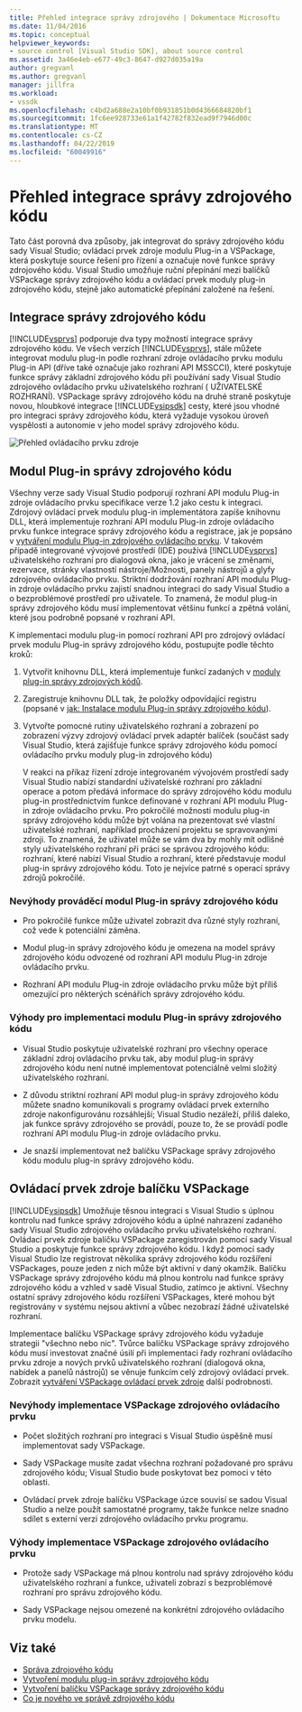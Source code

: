 ```yaml
---
title: Přehled integrace správy zdrojového | Dokumentace Microsoftu
ms.date: 11/04/2016
ms.topic: conceptual
helpviewer_keywords:
- source control [Visual Studio SDK], about source control
ms.assetid: 3a46e4eb-e677-49c3-8647-d927d035a19a
author: gregvanl
ms.author: gregvanl
manager: jillfra
ms.workload:
- vssdk
ms.openlocfilehash: c4bd2a688e2a10bf0b931851b0d4366684820bf1
ms.sourcegitcommit: 1fc6ee928733e61a1f42782f832ead9f7946d00c
ms.translationtype: MT
ms.contentlocale: cs-CZ
ms.lasthandoff: 04/22/2019
ms.locfileid: "60049916"
---
```

# <a name="source-control-integration-overview"></a>Přehled integrace správy zdrojového kódu
Tato část porovná dva způsoby, jak integrovat do správy zdrojového kódu sady Visual Studio; ovládací prvek zdroje modulu Plug-in a VSPackage, která poskytuje source řešení pro řízení a označuje nové funkce správy zdrojového kódu. Visual Studio umožňuje ruční přepínání mezi balíčků VSPackage správy zdrojového kódu a ovládací prvek moduly plug-in zdrojového kódu, stejně jako automatické přepínání založené na řešení.

## <a name="source-control-integration"></a>Integrace správy zdrojového kódu
 [!INCLUDE[vsprvs](../../code-quality/includes/vsprvs_md.md)] podporuje dva typy možností integrace správy zdrojového kódu. Ve všech verzích [!INCLUDE[vsprvs](../../code-quality/includes/vsprvs_md.md)], stále můžete integrovat modulu plug-in podle rozhraní zdroje ovládacího prvku modulu Plug-in API (dříve také označuje jako rozhraní API MSSCCI), které poskytuje funkce správy základní zdrojového kódu při používání sady Visual Studio zdrojového ovládacího prvku uživatelského rozhraní ( UŽIVATELSKÉ ROZHRANÍ). VSPackage správy zdrojového kódu na druhé straně poskytuje novou, hloubkové integrace [!INCLUDE[vsipsdk](../../extensibility/includes/vsipsdk_md.md)] cesty, které jsou vhodné pro integraci správy zdrojového kódu, která vyžaduje vysokou úroveň vyspělosti a autonomie v jeho model správy zdrojového kódu.

 ![Přehled ovládacího prvku zdroje](../../extensibility/internals/media/sourcectnrloverview.gif "SourceCtnrlOverview")

## <a name="source-control-plug-in"></a>Modul Plug-in správy zdrojového kódu
 Všechny verze sady Visual Studio podporují rozhraní API modulu Plug-in zdroje ovládacího prvku specifikace verze 1.2 jako cestu k integraci. Zdrojový ovládací prvek modulu plug-in implementátora zapíše knihovnu DLL, která implementuje rozhraní API modulu Plug-in zdroje ovládacího prvku funkce integrace správy zdrojového kódu a registrace, jak je popsáno v [vytváření modulu Plug-in zdrojového ovládacího prvku](../../extensibility/internals/creating-a-source-control-plug-in.md). V takovém případě integrované vývojové prostředí (IDE) používá [!INCLUDE[vsprvs](../../code-quality/includes/vsprvs_md.md)] uživatelského rozhraní pro dialogová okna, jako je vrácení se změnami, rezervace, stránky vlastností nástroje/Možnosti, panely nástrojů a glyfy zdrojového ovládacího prvku. Striktní dodržování rozhraní API modulu Plug-in zdroje ovládacího prvku zajistí snadnou integraci do sady Visual Studio a o bezproblémové prostředí pro uživatele. To znamená, že modul plug-in správy zdrojového kódu musí implementovat většinu funkcí a zpětná volání, které jsou podrobně popsané v rozhraní API.

 K implementaci modulu plug-in pomocí rozhraní API pro zdrojový ovládací prvek modulu Plug-in správy zdrojového kódu, postupujte podle těchto kroků:

1. Vytvořit knihovnu DLL, která implementuje funkcí zadaných v [moduly plug-in správy zdrojových kódů](../../extensibility/source-control-plug-ins.md).

2. Zaregistruje knihovnu DLL tak, že položky odpovídající registru (popsané v [jak: Instalace modulu Plug-in správy zdrojového kódu](../../extensibility/internals/how-to-install-a-source-control-plug-in.md)).

3. Vytvořte pomocné rutiny uživatelského rozhraní a zobrazení po zobrazení výzvy zdrojový ovládací prvek adaptér balíček (součást sady Visual Studio, která zajišťuje funkce správy zdrojového kódu pomocí ovládacího prvku moduly plug-in zdrojového kódu)

   V reakci na příkaz řízení zdroje integrovaném vývojovém prostředí sady Visual Studio nabízí standardní uživatelské rozhraní pro základní operace a potom předává informace do správy zdrojového kódu modulu plug-in prostřednictvím funkce definované v rozhraní API modulu Plug-in zdroje ovládacího prvku. Pro pokročilé možnosti modulu plug-in správy zdrojového kódu může být volána na prezentovat své vlastní uživatelské rozhraní, například procházení projektu se spravovanými zdroji. To znamená, že uživatel může se vám dva by mohly mít odlišné styly uživatelského rozhraní při práci se správou zdrojového kódu: rozhraní, které nabízí Visual Studio a rozhraní, které představuje modul plug-in správy zdrojového kódu. Toto je nejvíce patrné s operací správy zdrojů pokročilé.

### <a name="drawbacks-to-implementing-a-source-control-plug-in"></a>Nevýhody prováděcí modul Plug-in správy zdrojového kódu

- Pro pokročilé funkce může uživatel zobrazit dva různé styly rozhraní, což vede k potenciální záměna.

- Modul plug-in správy zdrojového kódu je omezena na model správy zdrojového kódu odvozené od rozhraní API modulu Plug-in zdroje ovládacího prvku.

- Rozhraní API modulu Plug-in zdroje ovládacího prvku může být příliš omezující pro některých scénářích správy zdrojového kódu.

### <a name="advantages-to-implementing-a-source-control-plug-in"></a>Výhody pro implementaci modulu Plug-in správy zdrojového kódu

- Visual Studio poskytuje uživatelské rozhraní pro všechny operace základní zdroj ovládacího prvku tak, aby modul plug-in správy zdrojového kódu není nutné implementovat potenciálně velmi složitý uživatelského rozhraní.

- Z důvodu striktní rozhraní API modul plug-in správy zdrojového kódu můžete snadno komunikovali s programy ovládací prvek externího zdroje nakonfigurovánu rozsáhlejší; Visual Studio nezáleží, příliš daleko, jak funkce správy zdrojového se provádí, pouze to, že se provádí podle rozhraní API modulu Plug-in zdroje ovládacího prvku.

- Je snazší implementovat než balíčku VSPackage správy zdrojového kódu modulu plug-in správy zdrojového kódu.

## <a name="source-control-vspackage"></a>Ovládací prvek zdroje balíčku VSPackage
 [!INCLUDE[vsipsdk](../../extensibility/includes/vsipsdk_md.md)] Umožňuje těsnou integraci s Visual Studio s úplnou kontrolu nad funkce správy zdrojového kódu a úplné nahrazení zadaného sady Visual Studio zdrojového ovládacího prvku uživatelského rozhraní. Ovládací prvek zdroje balíčku VSPackage zaregistrován pomocí sady Visual Studio a poskytuje funkce správy zdrojového kódu. I když pomocí sady Visual Studio lze registrovat několika správy zdrojového kódu rozšíření VSPackages, pouze jeden z nich může být aktivní v daný okamžik. Balíčku VSPackage správy zdrojového kódu má plnou kontrolu nad funkce správy zdrojového kódu a vzhled v sadě Visual Studio, zatímco je aktivní. Všechny ostatní správy zdrojového kódu rozšíření VSPackages, které mohou být registrovány v systému nejsou aktivní a vůbec nezobrazí žádné uživatelské rozhraní.

 Implementace balíčku VSPackage správy zdrojového kódu vyžaduje strategii "všechno nebo nic". Tvůrce balíčku VSPackage správy zdrojového kódu musí investovat značné úsilí při implementaci řady rozhraní ovládacího prvku zdroje a nových prvků uživatelského rozhraní (dialogová okna, nabídek a panelů nástrojů) se věnuje funkcím celý zdrojový ovládací prvek. Zobrazit [vytváření VSPackage ovládací prvek zdroje](../../extensibility/internals/creating-a-source-control-vspackage.md) další podrobnosti.

### <a name="drawbacks-to-implementing-a-source-control-vspackage"></a>Nevýhody implementace VSPackage zdrojového ovládacího prvku

- Počet složitých rozhraní pro integraci s Visual Studio úspěšně musí implementovat sady VSPackage.

- Sady VSPackage musíte zadat všechna rozhraní požadované pro správu zdrojového kódu; Visual Studio bude poskytovat bez pomoci v této oblasti.

- Ovládací prvek zdroje balíčku VSPackage úzce souvisí se sadou Visual Studio a nelze použít samostatné programy, takže funkce nelze snadno sdílet s externí verzi zdrojového ovládacího prvku programu.

### <a name="advantages-to-implementing-a-source-control-vspackage"></a>Výhody implementace VSPackage zdrojového ovládacího prvku

- Protože sady VSPackage má plnou kontrolu nad správy zdrojového kódu uživatelského rozhraní a funkce, uživateli zobrazí s bezproblémové rozhraní pro správu zdrojového kódu.

- Sady VSPackage nejsou omezené na konkrétní zdrojového ovládacího prvku modelu.

## <a name="see-also"></a>Viz také
- [Správa zdrojového kódu](../../extensibility/internals/source-control.md)
- [Vytvoření modulu plug-in správy zdrojového kódu](../../extensibility/internals/creating-a-source-control-plug-in.md)
- [Vytvoření balíčku VSPackage správy zdrojového kódu](../../extensibility/internals/creating-a-source-control-vspackage.md)
- [Co je nového ve správě zdrojového kódu](../../extensibility/internals/what-s-new-in-source-control.md)
